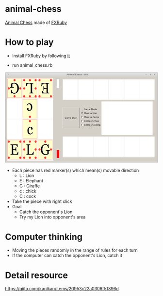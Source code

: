 # animal-chess

[Animal Chess](https://en.wikipedia.org/wiki/D%C5%8Dbutsu_sh%C5%8Dgi) made of [FXRuby](https://github.com/larskanis/fxruby)

# How to play

* Install FXRuby by following [it](https://github.com/larskanis/fxruby#label-INSTALL-3A)

* run animal_chess.rb

![animal-chess](https://github.com/kanlkan/animal-chess/blob/master/resource/animal_chess.png)

* Each piece has red marker(s) which mean(s) movable direction
    * L : Lion
    * E : Elephant
    * G : Giraffe
    * c : chick
    * C : cock
* Take the piece with right click
* Goal
    * Catch the opponent's Lion
    * Try my Lion into opponent's area

# Computer thinking

* Moving the pieces randomly in the range of rules for each turn
* If the computer can catch the opponent's Lion, catch it

# Detail resource

https://qiita.com/kanlkan/items/20953c22a0306f51896d